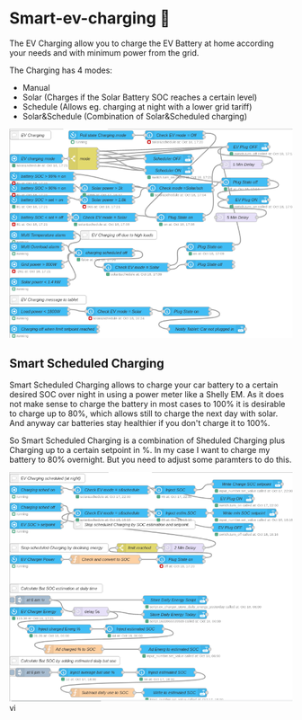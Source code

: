 Smart-ev-charging 🎉️
======================

The EV Charging allow you to charge the EV Battery at home according your needs and with minimum power from the grid.

The Charging has 4 modes:

- Manual
- Solar (Charges if the Solar Battery SOC reaches a certain level)
- Schedule (Allows eg. charging at night with a lower grid tariff)
- Solar&Schedule (Combination of Solar&Scheduled charging)

![image.png](./assets/1634570488369-image.png)

Smart Scheduled Charging
------------------------

Smart Scheduled Charging allows to charge your car battery to a certain desired SOC over night in using a power meter like a Shelly EM.
As it does not make sense to charge the battery in most cases to 100% it is desirable to charge up to 80%, which allows still to charge the next day with solar. And anyway car batteries stay healthier if you don't charge it to 100%.

So Smart Scheduled Charging is a combination of Sheduled Charging plus Charging up to a certain setpoint in %. In my case I want to charge my battery to 80% overnight. But you need to adjust some paramters to do this.

![image.png](./assets/1634570539722-image.png)vi
